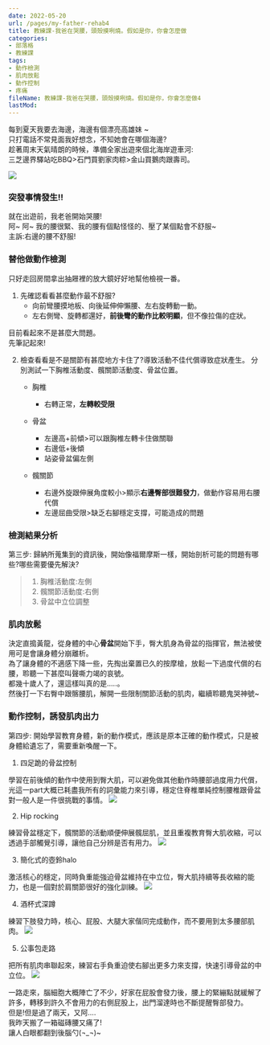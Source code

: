 ```yaml
---
date: 2022-05-20
url: /pages/my-father-rehab4
title: 教練課-我爸在哭腰，頭殼摸咧燒。假如是你，你會怎麼做
categories:
- 部落格
- 教練課
tags:
- 動作檢測
- 肌肉放鬆
- 動作控制
- 疼痛
fileName: 教練課-我爸在哭腰，頭殼摸咧燒。假如是你，你會怎麼做4
lastMod: 
---
```

每到夏天我要去海邊，海邊有個漂亮高雄妹 ~  
只打電話不常見面我好想念，不知她會在哪個海邊?  
趁著周末天氣晴朗的時候，準備全家出遊來個北海岸遊車河:  
三芝邊界驛站吃BBQ>石門買劉家肉粽>金山買鵝肉跟壽司。

![](https://cdn.jsdelivr.net/gh/xiang0805/blogimage/img/教練課-我爸在哭腰，頭殼摸咧燒。假如是你，你會怎麼做-1.jpg)

### 突發事情發生!!

就在出遊前，我老爸開始哭腰!  
阿~ 阿~ 我的腰很緊、我的腰有個點怪怪的、壓了某個點會不舒服~  
主訴:右邊的腰不舒服!

### 替他做動作檢測

只好走回房間拿出抽屜裡的放大鏡好好地幫他檢視一番。  
1. 先確認看看甚麼動作最不舒服?    
    * 向前彎腰摸地板、向後延伸伸懶腰、左右旋轉動一動。  
    * 左右側彎、旋轉都還好，**前後彎的動作比較明顯**，但不像拉傷的症狀。
 
目前看起來不是甚麼大問題。  
先筆記起來!

2. 檢查看看是不是關節有甚麼地方卡住了?導致活動不佳代償導致症狀產生。
分別測試一下胸椎活動度、髖關節活動度、骨盆位置。
    * 胸椎  
        * 右轉正常，**左轉較受限**

    * 骨盆
        * 左邊高+前傾>可以跟胸椎左轉卡住做關聯
        * 右邊低+後傾
        * 站姿骨盆偏左側

    * 髖關節
        * 右邊外旋跟伸展角度較小>顯示**右邊臀部很難發力**，做動作容易用右腰代償
        * 左邊屈曲受限>缺乏右腳穩定支撐，可能造成的問題

### 檢測結果分析


第三步:
歸納所蒐集到的資訊後，開始像福爾摩斯一樣，開始剖析可能的問題有哪些?哪些需要優先解決?
>1. 胸椎活動度:左側
>2. 髖關節活動度:右側
>3. 骨盆中立位調整

### 肌肉放鬆


決定直搗黃龍，從身體的中心**骨盆**開始下手，臀大肌身為骨盆的指揮官，無法被使用可是會讓身體分崩離析。  
為了讓身體的不適感下降一些，先掏出棄置已久的按摩槍，放鬆一下過度代償的右腰，聆聽一下甚麼叫聲嘶力竭的哀號。  
都幾十歲人了，還這樣叫真的是.....。  
然後打一下右臀中跟髂腰肌，解開一些限制關節活動的肌肉，繼續聆聽鬼哭神號~

### 動作控制，誘發肌肉出力


第四步:
開始學習教育身體，新的動作模式，應該是原本正確的動作模式，只是被身體給遺忘了，需要重新喚醒一下。


1. 四足跪的骨盆控制

學習在前後傾的動作中使用到臀大肌，可以避免做其他動作時腰部過度用力代償，光這一part大概已耗盡我所有的詞彙能力來引導，穩定住脊椎單純控制腰椎跟骨盆對一般人是一件很挑戰的事情。
![](https://cdn.jsdelivr.net/gh/xiang0805/blogimage/img/教練課-我爸在哭腰，頭殼摸咧燒。假如是你，你會怎麼做-2.jpg)

2. Hip rocking

練習骨盆穩定下，髖關節的活動順便伸展髖屈肌，並且重複教育臀大肌收縮，可以透過手部觸覺引導，讓他自己分辨是否有用力。
![](https://cdn.jsdelivr.net/gh/xiang0805/blogimage/img/教練課-我爸在哭腰，頭殼摸咧燒。假如是你，你會怎麼做-3.jpg.jpeg)


3. 簡化式的壺鈴halo

激活核心的穩定，同時負重能強迫骨盆維持在中立位，臀大肌持續等長收縮的能力，也是一個對於肩關節很好的強化訓練。
![](https://cdn.jsdelivr.net/gh/xiang0805/blogimage/img/教練課-我爸在哭腰，頭殼摸咧燒。假如是你，你會怎麼做-4.jpg.jpeg)


4. 酒杯式深蹲

練習下肢發力時，核心、屁股、大腿大家偕同完成動作，而不要用到太多腰部肌肉。
![](https://cdn.jsdelivr.net/gh/xiang0805/blogimage/img/教練課-我爸在哭腰，頭殼摸咧燒。假如是你，你會怎麼做-5.jpg.jpeg)


5. 公事包走路

把所有肌肉串聯起來，練習右手負重迫使右腳出更多力來支撐，快速引導骨盆的中立位。
![](https://cdn.jsdelivr.net/gh/xiang0805/blogimage/img/教練課-我爸在哭腰，頭殼摸咧燒。假如是你，你會怎麼做-6.jpg.jpeg)

一路走來，腦細胞大概陣亡了不少，好家在屁股會發力後，腰上的緊繃點就緩解了許多，轉移到許久不會用力的右側屁股上，出門溜達時也不斷提醒臀部發力。  
但是!但是過了兩天，又阿....  
我昨天搬了一箱磁磚腰又痛了!  
讓人白眼都翻到後腦勺(¬_¬)~
